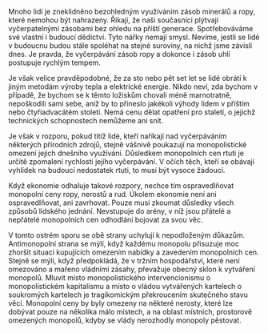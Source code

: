 Mnoho lidí je zneklidněno bezohledným využíváním zásob minerálů a ropy, které nemohou být nahrazeny. Říkají, že naši současníci plýtvají vyčerpatelnými zásobami bez ohledu na příští generace. Spotřebováváme své vlastní i budoucí dědictví. Tyto nářky nemají smysl. Nevíme, jestli se lidé v budoucnu budou stále spoléhat na stejné suroviny, na nichž jsme závislí dnes. Je pravda, že vyčerpávání zásob ropy a dokonce i zásob uhlí postupuje rychlým tempem.

Je však velice pravděpodobné, že za sto nebo pět set let se lidé obrátí k jiným metodám výroby tepla a elektrické energie. Nikdo neví, zda bychom v případě, že bychom se k těmto ložiskům chovali méně marnotratně, nepoškodili sami sebe, aniž by to přineslo jakékoli výhody lidem v příštím nebo čtyřiadvacátém století. Nemá cenu dělat opatření pro staletí, o jejichž technických schopnostech nemůžeme ani snít.

Je však v rozporu, pokud titíž lidé, kteří naříkají nad vyčerpáváním některých přírodních zdrojů, stejně vášnivě poukazují na monopolistické omezení jejich dnešního využívání. Důsledkem monopolních cen rtuti je určitě zpomalení rychlosti jejího vyčerpávání. V očích těch, kteří se obávají vyhlídek na budoucí nedostatek rtuti, to musí být vysoce žádoucí.

Když ekonomie odhaluje takové rozpory, nechce tím ospravedlňovat monopolní ceny ropy, nerostů a rud. Úkolem ekonomie není ani ospravedlňovat, ani zavrhovat. Pouze musí zkoumat důsledky všech způsobů lidského jednání. Nevstupuje do arény, v níž jsou přátelé a nepřátelé monopolních cen odhodláni bojovat za svou věc.

V tomto ostrém sporu se obě strany uchylují k nepodloženým důkazům. Antimonopolní strana se mýlí, když každému monopolu přisuzuje moc zhoršit situaci kupujících omezením nabídky a zavedením monopolních cen. Stejně se mýlí, když předpokládá, že v tržním hospodářství, které není omezováno a mařeno vládními zásahy, převažuje obecný sklon k vytváření monopolů. Mluvit místo monopolistického intervencionismu o monopolistickém kapitalismu a místo o vládou vytvářených kartelech o soukromých kartelech je tragikomickým překroucením skutečného stavu věcí. Monopolní ceny by byly omezeny na některé nerosty, které lze dobývat pouze na několika málo místech, a na oblast místních, prostorově omezených monopolů, kdyby se vlády nerozhodly monopoly pěstovat.